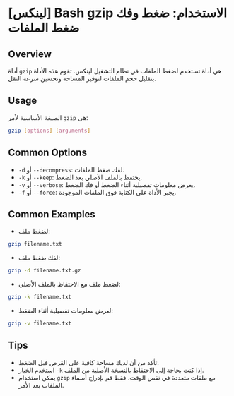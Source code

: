 # [لينكس] Bash gzip الاستخدام: ضغط وفك ضغط الملفات

## Overview
أداة `gzip` هي أداة تستخدم لضغط الملفات في نظام التشغيل لينكس. تقوم هذه الأداة بتقليل حجم الملفات لتوفير المساحة وتحسين سرعة النقل.

## Usage
الصيغة الأساسية لأمر `gzip` هي:

```bash
gzip [options] [arguments]
```

## Common Options
- `-d` أو `--decompress`: لفك ضغط الملفات.
- `-k` أو `--keep`: يحتفظ بالملف الأصلي بعد الضغط.
- `-v` أو `--verbose`: يعرض معلومات تفصيلية أثناء الضغط أو فك الضغط.
- `-f` أو `--force`: يجبر الأداة على الكتابة فوق الملفات الموجودة.

## Common Examples
- لضغط ملف:
```bash
gzip filename.txt
```
- لفك ضغط ملف:
```bash
gzip -d filename.txt.gz
```
- لضغط ملف مع الاحتفاظ بالملف الأصلي:
```bash
gzip -k filename.txt
```
- لعرض معلومات تفصيلية أثناء الضغط:
```bash
gzip -v filename.txt
```

## Tips
- تأكد من أن لديك مساحة كافية على القرص قبل الضغط.
- استخدم الخيار `-k` إذا كنت بحاجة إلى الاحتفاظ بالنسخة الأصلية من الملف.
- يمكن استخدام `gzip` مع ملفات متعددة في نفس الوقت، فقط قم بإدراج أسماء الملفات بعد الأمر.